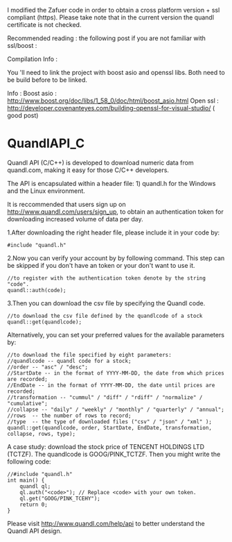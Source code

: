 

I modified the Zafuer code in order to obtain a cross platform version + ssl compliant (https).
Please take note that in the current version the quandl certificate is not checked.

Recommended reading : the following post if you are not familiar with ssl/boost :
 
Compilation Info :

You 'll need to link the project with boost asio and openssl libs. Both need to be build before to be linked.

Info : Boost asio : http://www.boost.org/doc/libs/1_58_0/doc/html/boost_asio.html
       Open ssl : http://developer.covenanteyes.com/building-openssl-for-visual-studio/  ( good post)

QuandlAPI_C
===========

Quandl API (C/C++) is developed to download numeric data from quandl.com, making it easy for those C/C++ developers.

The API is encapsulated within a header file: 1) quandl.h for the Windows and the Linux environment.

It is reccommended that users sign up on http://www.quandl.com/users/sign_up, to obtain an authentication token for downloading increased volume of data per day.

1.After downloading the right header file, please include it in your code by:

   
    #include "quandl.h"

2.Now you can verify your account by by following command. This step can be skipped if you don't have an token or your don't want to use it.

    //to register with the authentication token denote by the string "code".
    quandl::auth(code);

3.Then you can download the csv file by specifying the Quandl code.

    //to download the csv file defined by the quandlcode of a stock
    quandl::get(quandlcode);

Alternatively, you can set your preferred values for the available parameters by:

    //to download the file specified by eight parameters:
    //quandlcode -- quandl code for a stock;
    //order -- "asc" / "desc";
    //StartDate -- in the format of YYYY-MM-DD, the date from which prices are recorded; 
    //EndDate -- in the format of YYYY-MM-DD, the date until prices are recorded;
    //transformation -- "cummul" / "diff" / "rdiff" / "normalize" / "cumulative";
    //collapse -- "daily" / "weekly" / "monthly" / "quarterly" / "annual";
    //rows  -- the number of rows to record;
    //type  -- the type of downloaded files ("csv" / "json" / "xml" );
    quandl::get(quandlcode, order, StartDate, EndDate, transformation, collapse, rows, type); 
    
    
A case study: download the stock price of TENCENT HOLDINGS LTD (TCTZF). The quandlcode is GOOG/PINK_TCTZF. Then you might write the following code:

    //#include "quandl.h"
    int main() {
        quandl ql;
        ql.auth("<code>"); // Replace <code> with your own token.
        ql.get("GOOG/PINK_TCEHY");
        return 0;
    }
    
    
Please visit http://www.quandl.com/help/api to better understand the Quandl API design.


